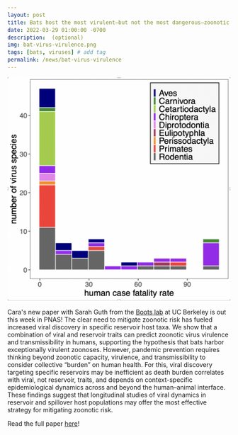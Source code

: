 ```yaml
---
layout: post
title: Bats host the most virulent—but not the most dangerous—zoonotic viruses
date: 2022-03-29 01:00:00 -0700
description:  (optional)
img: bat-virus-virulence.png
tags: [bats, viruses] # add tag
permalink: /news/bat-virus-virulence
---
```



<img src="/assets/img/bat-virus-virulence.png" alt="CB" class="float-start col-md-5" />


Cara's new paper with Sarah Guth from the [Boots lab](https://bootslab.org/) at UC Berkeley is out this week in PNAS! The clear need to mitigate zoonotic risk has fueled increased viral discovery in specific reservoir host taxa. We show that a combination of viral and reservoir traits can predict zoonotic virus virulence and transmissibility in humans, supporting the hypothesis that bats harbor exceptionally virulent zoonoses. However, pandemic prevention requires thinking beyond zoonotic capacity, virulence, and transmissibility to consider collective “burden” on human health. For this, viral discovery targeting specific reservoirs may be inefficient as death burden correlates with viral, not reservoir, traits, and depends on context-specific epidemiological dynamics across and beyond the human–animal interface. These findings suggest that longitudinal studies of viral dynamics in reservoir and spillover host populations may offer the most effective strategy for mitigating zoonotic risk.

Read the full paper [here](https://doi.org/10.1073/pnas.2113628119)!

